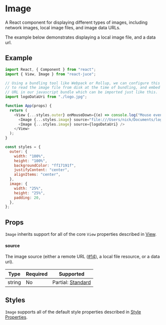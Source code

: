 # Image

A React component for displaying different types of images, including network images,
local image files, and image data URLs.

The example below demonstrates displaying a local image file, and a data url.

## Example

```js
import React, { Component } from "react";
import { View, Image } from "react-juce";

// Using a bundling tool like Webpack or Rollup, we can configure this import
// to read the image file from disk at the time of bundling, and embed the data
// URL in our javascript bundle which can be imported just like this.
import logoDataUri from "./logo.jpg";

function App(props) {
  return (
    <View {...styles.outer} onMouseDown={(e) => console.log("Mouse event!", e)}>
      <Image {...styles.image} source="file:///Users/nick/Documents/logo.jpg" />
      <Image {...styles.image} source={logoDataUri} />
    </View>
  );
}

const styles = {
  outer: {
    width: "100%",
    height: "100%",
    backgroundColor: "ff17191f",
    justifyContent: "center",
    alignItems: "center",
  },
  image: {
    width: "25%",
    height: "25%",
    padding: 20,
  },
};
```

## Props

`Image` inherits support for all of the core `View` properties described in [View](View.md).

#### source

The image source (either a remote URL ([#14](https://github.com/nick-thompson/react-juce/issues/14)), a local file resource, or a data uri).

| Type   | Required | Supported                                                                  |
| ------ | -------- | -------------------------------------------------------------------------- |
| string | No       | Partial: [Standard](https://developer.mozilla.org/en-US/docs/Glossary/URL) |

## Styles

`Image` supports all of the default style properties described in [Style Properties](Styles.md).
